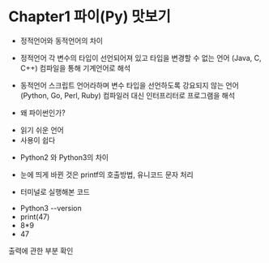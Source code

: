 # Chapter1 파이(Py) 맛보기 #

 * 정적언어와 동적언어의 차이
  - 정적언어
   각 변수의 타입이 선언되어져 있고 타입을 변경할 수 없는 언어 (Java, C, C++)
   컴파일을 통해 기계언어로 해석

  - 동적언어
   스크립트 언어라하며 변수 타입을 선언하도록 강요되지 않는 언어 (Python, Go, Perl, Ruby)
   컴파일러 대신 인터프리터로 프로그램을 해석

 * 왜 파이썬인가?
  - 읽기 쉬운 언어
  - 사용이 쉽다

 * Python2 와 Python3의 차이
  - 눈에 띄게 바뀐 것은 printf의 호출방법, 유니코드 문자 처리

 * 터미널로 실행해본 코드
  - Python3 --version
  - print(47)
  - 8*9
  - 47

  출력에 관한 부분 확인



